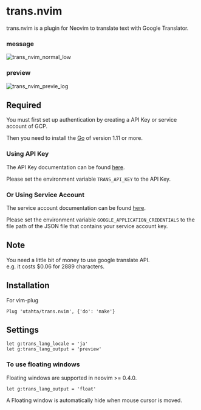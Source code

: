 # trans.nvim

trans.nvim is a plugin for Neovim to translate text with Google Translator.

### message
![trans_nvim_normal_low](https://user-images.githubusercontent.com/97572/35632085-05f00030-06e9-11e8-92a5-98252d71ce1a.gif)

### preview
![trans_nvim_previe_log](https://user-images.githubusercontent.com/97572/35763640-f51224d4-08f3-11e8-8d13-0510d13d240d.gif)

## Required

You must first set up authentication by creating a API Key or service account of GCP.

Then you need to install the [Go](https://golang.org/dl/) of version 1.11 or more.

### Using API Key

The API Key documentation can be found [here](https://cloud.google.com/translate/docs/auth#using_an_api_key).

Please set the environment variable `TRANS_API_KEY` to the API Key.

### Or Using Service Account

The service account documentation can be found [here](https://cloud.google.com/iam/docs/creating-managing-service-accounts).

Please set the environment variable `GOOGLE_APPLICATION_CREDENTIALS` to the file path of the JSON file that contains your service account key.

## Note

You need a little bit of money to use google translate API.  
e.g. it costs $0.06 for 2889 characters.

## Installation

For vim-plug
```viml
Plug 'utahta/trans.nvim', {'do': 'make'}
```

## Settings

```viml
let g:trans_lang_locale = 'ja'
let g:trans_lang_output = 'preview'
```

### To use floating windows

Floating windows are supported in neovim >= 0.4.0.

```viml
let g:trans_lang_output = 'float'
```

A Floating window is automatically hide when mouse cursor is moved.
